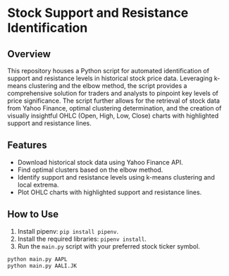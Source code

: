 # Stock Support and Resistance Identification

## Overview

This repository houses a Python script for automated identification of support and resistance levels in historical stock price data. Leveraging k-means clustering and the elbow method, the script provides a comprehensive solution for traders and analysts to pinpoint key levels of price significance. The script further allows for the retrieval of stock data from Yahoo Finance, optimal clustering determination, and the creation of visually insightful OHLC (Open, High, Low, Close) charts with highlighted support and resistance lines.

## Features

-   Download historical stock data using Yahoo Finance API.
-   Find optimal clusters based on the elbow method.
-   Identify support and resistance levels using k-means clustering and local extrema.
-   Plot OHLC charts with highlighted support and resistance lines.

## How to Use

1. Install pipenv: `pip install pipenv`.
2. Install the required libraries: `pipenv install`.
3. Run the `main.py` script with your preferred stock ticker symbol.

```bash
python main.py AAPL
python main.py AALI.JK
```
